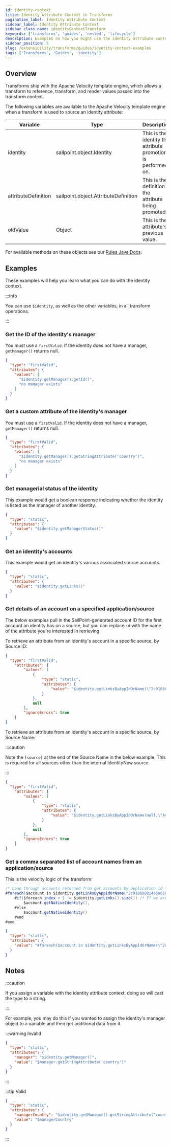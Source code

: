 ```yaml
---
id: identity-context
title: Identity Attribute Context in Transforms
pagination_label: Identity Attribute Context
sidebar_label: Identity Attribute Context
sidebar_class_name: identityContextTransform
keywords: ['transforms', 'guides', 'nested', 'lifecycle']
description: Examples on how you might use the identity attribute context.
sidebar_position: 5
slug: /extensibility/transforms/guides/identity-context-examples
tags: ['Transforms', 'Guides', 'identity']
---
```


## Overview

Transforms ship with the Apache Velocity template engine, which allows a transform to reference, transform, and render values passed into the transform context.

The following variables are available to the Apache Velocity template engine when a transform is used to source an identity attribute:

| Variable | Type | Description |
| --- | --- | --- |
| identity | sailpoint.object.Identity | This is the identity the attribute promotion is performed on. |
| attributeDefinition | sailpoint.object.AttributeDefinition | This is the definition of the attribute being promoted. |
| oldValue | Object | This is the attribute's previous value. |

For available methods on these objects see our [Rules Java Docs](https://developer.sailpoint.com/docs/extensibility/rules/java-docs).

## Examples

These examples will help you learn what you can do with the identity context.

:::info

You can use `$identity`, as well as the other variables, in all transform operations.

:::

### Get the ID of the identity's manager

You must use a `firstValid`. If the identity does not have a manager, `getManager()` returns null.

```json
{
  "type": "firstValid",
  "attributes": {
    "values": [
      "$identity.getManager().getId()",
      "no manager exists"
    ]
  }
}
```

### Get a custom attribute of the identity's manager

You must use a `firstValid`. If the identity does not have a manager, `getManager()` returns null.

```json
{
  "type": "firstValid",
  "attributes": {
    "values": [
      "$identity.getManager().getStringAttribute('country')",
      "no manager exists"
    ]
  }
}
```

### Get managerial status of the identity

This example would get a boolean response indicating whether the identity is listed as the manager of another identity.

```json
{
  "type": "static",
  "attributes": {
    "value": "$identity.getManagerStatus()"
  }
}
```

### Get an identity's accounts

This example would get an identity's various associated source accounts.

```json
{
  "type": "static",
  "attributes": {
    "value": "$identity.getLinks()"
  }
}
```

### Get details of an account on a specified application/source

The below examples pull in the SailPoint-generated account ID for the first account an identity has on a source, but you can replace `id` with the name of the attribute you're interested in retrieving.

To retrieve an attribute from an identity's account in a specific source, by Source ID:

```json
{
  "type": "firstValid",
    "attributes": {
        "values": [
            {
                "type": "static",
                "attributes": {
                    "value": "$identity.getLinksByAppIdOrName(\"2c918088814e6a610181686b56977fa8\",null)[0].id"
                }
            },
            null
        ],
        "ignoreErrors": true
    }
}
```

To retrieve an attribute from an identity's account in a specific source, by Source Name:

:::caution

Note the `[source]` at the end of the Source Name in the below example. This is required for all sources other than the internal IdentityNow source.

:::

```json
{
  "type": "firstValid",
    "attributes": {
        "values": [
            {
                "type": "static",
                "attributes": {
                    "value": "$identity.getLinksByAppIdOrName(null,\"Active Directory [source]\")[0].id"
                }
            },
            null
        ],
        "ignoreErrors": true
    }
}
```

### Get a comma separated list of account names from an application/source

This is the velocity logic of the transform:

```java
/* Loop through accounts returned from get accounts by application id */
#foreach($account in $identity.getLinksByAppIdOrName("2c918088814e6a610181686b56977fa8",null))
    #if($foreach.index + 1 != $identity.getLinks().size()) /* If we are not on the last item, include a comma */
        $account.getNativeIdentity(),
    #else
        $account.getNativeIdentity()
    #end
#end
```

```json
{
  "type": "static",
  "attributes": {
    "value": "#foreach($account in $identity.getLinksByAppIdOrName(\"2c918088814e6a610181686b56977fa8\",null))#if($foreach.index + 1 != $identity.getLinks().size())$account.getNativeIdentity(),#else$account.getNativeIdentity()#end#end"
  }
}
```

## Notes

:::caution

If you assign a variable with the identity attribute context, doing so will cast the type to a string.

:::

For example, you may do this if you wanted to assign the identity's manager object to a variable and then get additional data from it.

:::warning Invalid

```json
{
  "type": "static",
  "attributes": {
    "manager": "$identity.getManager()",
    "value": "$manager.getStringAttribute('country')"
  }
}
```

:::

:::tip Valid

```json
{
  "type": "static",
  "attributes": {
    "managerCountry": "$identity.getManager().getStringAttribute('country')",
    "value": "$managerCountry"
  }
}
```

:::
